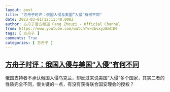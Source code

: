 ```yaml
---
layout: post
title: "方舟子时评：俄国入侵与美国“入侵”有何不同"
date: 2023-03-01T12:11:40.000Z
author: 方舟子官方频道 Fang Zhouzi - Official Channel
from: https://www.youtube.com/watch?v=3bvxyzBmC1M
tags: [ 方舟子 ]
comments: True
categories: [ 方舟子 ]
---
```

<!--1677672700000-->
[方舟子时评：俄国入侵与美国“入侵”有何不同](https://www.youtube.com/watch?v=3bvxyzBmC1M)
------

<div>
俄国支持者不承认俄国入侵乌克兰，却反过来说美国“入侵”多个国家，其实二者的性质完全不同，很关键的一点，有没有获得联合国安理会的授权？
</div>
